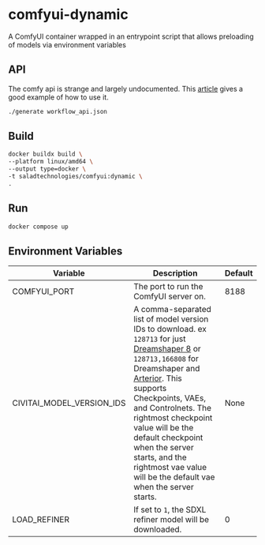 # comfyui-dynamic
A ComfyUI container wrapped in an entrypoint script that allows preloading of models via environment variables

## API

The comfy api is strange and largely undocumented. This [article](https://medium.com/@yushantripleseven/comfyui-using-the-api-261293aa055a) gives a good example of how to use it.

```bash
./generate workflow_api.json
```

## Build

```bash
docker buildx build \
--platform linux/amd64 \
--output type=docker \
-t saladtechnologies/comfyui:dynamic \
.
```

## Run

```bash
docker compose up
```

## Environment Variables
| Variable | Description | Default |
| -------- | ----------- | ------- |
| COMFYUI_PORT | The port to run the ComfyUI server on. | 8188 |
| CIVITAI_MODEL_VERSION_IDS | A comma-separated list of model version IDs to download. ex `128713` for just [Dreamshaper 8](https://civitai.com/models/4384?modelVersionId=128713) or `128713,166808` for Dreamshaper and [Arterior](https://civitai.com/models/112229/arterior-digital-art-style). This supports Checkpoints, VAEs, and Controlnets. The rightmost checkpoint value will be the default checkpoint when the server starts, and the rightmost vae value will be the default vae when the server starts. | None |
| LOAD_REFINER | If set to `1`, the SDXL refiner model will be downloaded. | 0 |